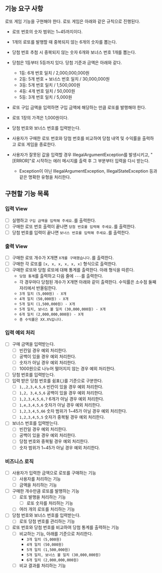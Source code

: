 ## 기능 요구 사항
로또 게임 기능을 구현해야 한다. 로또 게임은 아래와 같은 규칙으로 진행된다.

- 로또 번호의 숫자 범위는 1~45까지이다.
- 1개의 로또를 발행할 때 중복되지 않는 6개의 숫자를 뽑는다.
- 당첨 번호 추첨 시 중복되지 않는 숫자 6개와 보너스 번호 1개를 뽑는다.
- 당첨은 1등부터 5등까지 있다. 당첨 기준과 금액은 아래와 같다.
    - 1등: 6개 번호 일치 / 2,000,000,000원
    - 2등: 5개 번호 + 보너스 번호 일치 / 30,000,000원
    - 3등: 5개 번호 일치 / 1,500,000원
    - 4등: 4개 번호 일치 / 50,000원
    - 5등: 3개 번호 일치 / 5,000원
      
- 로또 구입 금액을 입력하면 구입 금액에 해당하는 만큼 로또를 발행해야 한다. 
- 로또 1장의 가격은 1,000원이다. 
- 당첨 번호와 보너스 번호를 입력받는다. 
- 사용자가 구매한 로또 번호와 당첨 번호를 비교하여 당첨 내역 및 수익률을 출력하고 로또 게임을 종료한다. 
- 사용자가 잘못된 값을 입력할 경우 IllegalArgumentException를 발생시키고, "[ERROR]"로 시작하는 에러 메시지를 출력 후 그 부분부터 입력을 다시 받는다. 
  - Exception이 아닌 IllegalArgumentException, IllegalStateException 등과 같은 명확한 유형을 처리한다.

## 구현할 기능 목록

### 입력 View
- [ ] 실행하고 `구입 금액을 입력해 주세요.`를 출력한다.
- [ ] 구매한 로또 번호 출력이 끝나면 `당첨 번호를 입력해 주세요.`를 출력한다.
- [ ] 당첨 번호를 입력이 끝나면 `보너스 번호를 입력해 주세요.`를 출력한다.

### 출력 View
- [ ] 구매한 로또 개수가 X개면 `X개를 구매했습니다.`를 출력한다.
- [ ] 구매한 각 로또를 `[x, x, x, x, x, x]` 형식으로 출력한다.
- [ ] 구매한 로또와 당첨 로또에 대해 통계를 출력한다. 아래 형식을 따른다.
  - `당첨 통계`를 출력하고 다음 줄에 `---`를 출력한다.
  - 각 경우마다 당첨된 개수가 X개면 아래와 같이 출력한다. 수익률은 소수점 둘째 자리에서 반올림한다.
  - `3개 일치 (5,000원) - X개`
  - `4개 일치 (50,000원) - X개`
  - `5개 일치 (1,500,000원) - X개`
  - `5개 일치, 보너스 볼 일치 (30,000,000원) - X개`
  - `6개 일치 (2,000,000,000원) - X개` 
  - `총 수익률은 XX.X%입니다.`

### 입력 예외 처리
- [ ] 구매 금액을 입력받는다.
  - [ ] 빈칸일 경우 예외 처리한다.
  - [ ] 공백이 있을 경우 예외 처리한다.
  - [ ] 숫자가 아닐 경우 예외 처리한다.
  - [ ] 1000원으로 나누어 떨어지지 않는 경우 예외 처리한다.
- [ ] 당첨 번호를 입력받는다.
- [ ] 입력 받은 당첨 번호를 쉼표(,)를 기준으로 구분한다.
  - [ ] `1,,2,3,4,5,6` 빈칸이 있을 경우 예외 처리한다.
  - [ ] `1,2, 3,4,5,6` 공백이 있을 경우 예외 처리한다.
  - [ ] `1,2,3,4,5,6,7` 6개가 아닐 경우 예외 처리한다.
  - [ ] `1,e,3,4,5,6` 숫자가 아닐 경우 예외 처리한다.
  - [ ] `1,2,3,4,5,66` 숫자 범위가 1~45가 아닐 경우 예외 처리한다.
  - [ ] `1,2,3,4,5,5` 숫자가 중복될 경우 예외 처리한다.
- [ ] 보너스 번호를 입력받는다.
  - [ ] 빈칸일 경우 예외 처리한다.
  - [ ] 공백이 있을 경우 예외 처리한다.
  - [ ] 당첨 번호와 중복될 경우 예외 처리한다.
  - [ ] 숫자 범위가 1~45가 아닐 경우 예외 처리한다.

### 비즈니스 로직
- [ ] 사용자가 입력한 금액으로 로또를 구매하는 기능
  - [ ] 사용자를 처리하는 기능
  - [ ] 금액을 처리하는 기능
- [ ] 구매한 개수만큼 로또를 발행하는 기능
  - [ ] 로또 발행을 처리하는 기능
    - [ ] 로또 숫자를 처리하는 기능
  - [ ] 여러 개의 로또를 처리하는 기능
- [ ] 당첨 번호와 보너스 번호를 입력받는다. 
  - [ ] 로또 당첨 번호를 관리하는 기능
- [ ] 로또 번호와 당첨 번호를 비교하여 당첨 통계를 출력하는 기능
  - [ ] 비교하는 기능, 아래를 기준으로 처리한다.
    - `3개 일치 (5,000원)`
    - `4개 일치 (50,000원)`
    - `5개 일치 (1,500,000원)`
    - `5개 일치, 보너스 볼 일치 (30,000,000원)`
    - `6개 일치 (2,000,000,000원)`
  - [ ] 비교 결과를 처리하는 기능